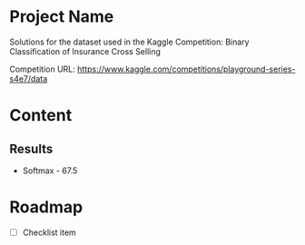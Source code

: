 # Project Name
Solutions for the dataset used in the Kaggle Competition: Binary Classification of Insurance Cross Selling

Competition URL: https://www.kaggle.com/competitions/playground-series-s4e7/data

# Content
## Results
- Softmax - 67.5

# Roadmap
- [ ] Checklist item